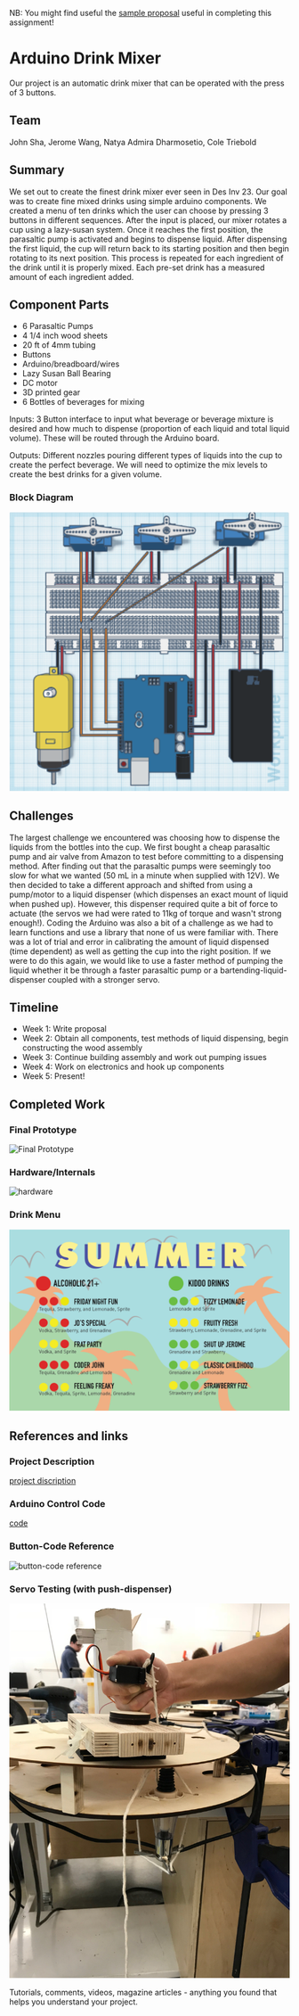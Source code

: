 NB: You might find useful the [sample proposal](http://github.com/zamfi/ucb-jacobs-creative-programming-electronics-spring-2018/blob/master/hw/sample-proposal.md) useful in completing this assignment!

# Arduino Drink Mixer

Our project is an automatic drink mixer that can be operated with the press of 3 buttons.

## Team

John Sha, Jerome Wang, Natya Admira Dharmosetio, Cole Triebold

## Summary

We set out to create the finest drink mixer ever seen in Des Inv 23. Our goal was to create fine mixed drinks using simple arduino components. We created a menu of ten drinks which the user can choose by pressing 3 buttons in different sequences. After the input is placed, our mixer rotates a cup using a lazy-susan system. Once it reaches the first position, the parasaltic pump is activated and begins to dispense liquid. After dispensing the first liquid, the cup will return back to its starting position and then begin rotating to its next position. This process is repeated for each ingredient of the drink until it is properly mixed. Each pre-set drink has a measured amount of each ingredient added. 

## Component Parts

- 6 Parasaltic Pumps
- 4 1/4 inch wood sheets
- 20 ft of 4mm tubing
- Buttons
- Arduino/breadboard/wires
- Lazy Susan Ball Bearing
- DC motor
- 3D printed gear
- 6 Bottles of beverages for mixing

Inputs: 3 Button interface to input what beverage or beverage mixture is desired and how much to dispense (proportion of each liquid and total liquid volume). These will be routed through the Arduino board.

Outputs: Different nozzles pouring different types of liquids into the cup to create the perfect beverage. We will need to optimize the mix levels to create the best drinks for a given volume.

### Block Diagram

![Block Diagram](block-diagram.png)

## Challenges

The largest challenge we encountered was choosing how to dispense the liquids from the bottles into the cup. We first bought a cheap parasaltic pump and air valve from Amazon to test before committing to a dispensing method. After finding out that the parasaltic pumps were seemingly too slow for what we wanted (50 mL in a minute when supplied with 12V). We then decided to take a different approach and shifted from using a pump/motor to a liquid dispenser (which dispenses an exact mount of liquid when pushed up). However, this dispenser required quite a bit of force to actuate (the servos we had were rated to 11kg of torque and wasn't strong enough!). Coding the Arduino was also a bit of a challenge as we had to learn functions and use a library that none of us were familiar with. There was a lot of trial and error in calibrating the amount of liquid dispensed (time dependent) as well as getting the cup into the right position. If we were to do this again, we would like to use a faster method of pumping the liquid whether it be through a faster parasaltic pump or a bartending-liquid-dispenser coupled with a stronger servo. 


## Timeline

- Week 1: Write proposal
- Week 2: Obtain all components, test methods of liquid dispensing, begin constructing the wood assembly
- Week 3: Continue building assembly and work out pumping issues
- Week 4: Work on electronics and hook up components
- Week 5: Present!

## Completed Work

### Final Prototype

![Final Prototype](final.png)

### Hardware/Internals

![hardware](hardware.png)

### Drink Menu

![Drink Menu](drink-mixer-menu.png)

## References and links

### Project Description

[project discription](project-description.compressed.pdf)

### Arduino Control Code

[code](drink_mixer_code.ino)

### Button-Code Reference

![button-code reference](button-integer.png)

### Servo Testing (with push-dispenser)
![Servo Testing With Push-Dispenser](servo-testing.jpg)

Tutorials, comments, videos, magazine articles - anything you found that helps you understand your project.
